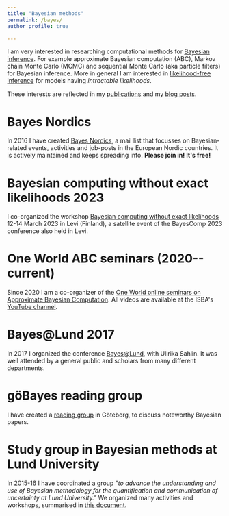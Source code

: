 ```yaml
---
title: "Bayesian methods"
permalink: /bayes/
author_profile: true

---
```


I am very interested in researching computational methods for [Bayesian inference](https://en.wikipedia.org/wiki/Bayesian_inference). 
For example approximate Bayesian computation (ABC), Markov chain Monte Carlo (MCMC) and sequential Monte Carlo (aka particle filters) 
for Bayesian inference. More in general I am interested in [likelihood-free inference](/research/#abc) for models having _intractable likelihoods_.

These interests are reflected in my [publications](/publications) and my [blog posts](https://umbertopicchini.wordpress.com/).

Bayes Nordics
======
In 2016 I have created [Bayes Nordics](https://sites.google.com/site/bayesnordics/), a mail list that focusses on 
Bayesian-related events, activities and job-posts in the European Nordic countries. It is actively maintained and keeps spreading info. 
**Please join in! It's free!**

Bayesian computing without exact likelihoods 2023
=====
I co-organized the workshop [Bayesian computing without exact likelihoods](https://bayescomp-isba.github.io/SatelliteNoLikelihoods.html) 12-14 March 2023 in Levi (Finland), a satellite event of the BayesComp 2023 conference also held in Levi.

One World ABC seminars (2020--current)
=====
Since 2020 I am a co-organizer of the [One World online seminars on Approximate Bayesian Computation](https://warwick.ac.uk/fac/sci/statistics/news/upcoming-seminars/abcworldseminar).  All videos are available at the ISBA's [YouTube channel](https://www.youtube.com/channel/UCcUPLIjKrJC_qwqWhDamlIw).

Bayes@Lund 2017 
======
In 2017 I organized the conference [Bayes@Lund](https://www.maths.lu.se/bayeslund2017/), with Ullrika Sahlin. It was well attended by a general public and scholars from many different departments. 

göBayes reading group
======
I have created a [reading group](https://www.chalmers.se/en/departments/math/research/seminar-series/Bayesian-Reading-Group/) in Göteborg, to discuss noteworthy Bayesian papers.

Study group in Bayesian methods at Lund University
======
In 2015-16 I have coordinated a group _"to advance the understanding and use of Bayesian methodology for the quantification and communication 
  of uncertainty at Lund University."_
We organized many activities and workshops, summarised in [this document](https://lucris.lub.lu.se/ws/portalfiles/portal/12160328/final_report.pdf).

